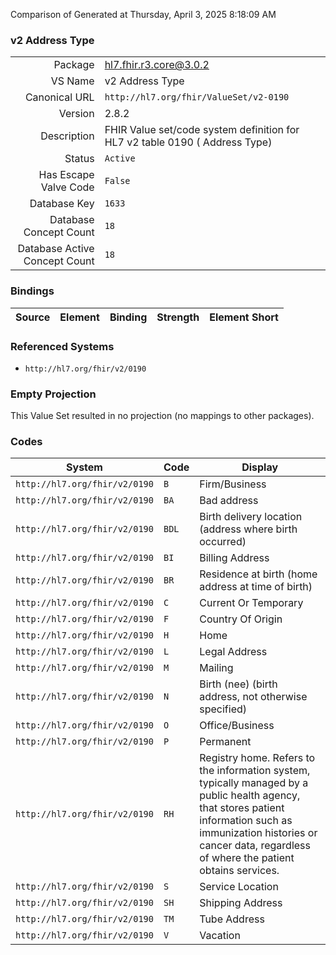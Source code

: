 Comparison of 
Generated at Thursday, April 3, 2025 8:18:09 AM

### v2 Address Type

|      |     |
| ---: | --- |
| Package | hl7.fhir.r3.core@3.0.2 |
| VS Name | v2 Address Type |
| Canonical URL | `http://hl7.org/fhir/ValueSet/v2-0190` |
| Version | 2.8.2 |
| Description | FHIR Value set/code system definition for HL7 v2 table 0190 ( Address Type) |
| Status | `Active` |
| Has Escape Valve Code | `False` |
| Database Key | `1633` |
| Database Concept Count | `18` |
| Database Active Concept Count | `18` |
### Bindings

| Source | Element | Binding | Strength | Element Short |
| ------ | ------- | ------- | -------- | ------------- |

### Referenced Systems

* `http://hl7.org/fhir/v2/0190`
### Empty Projection

This Value Set resulted in no projection (no mappings to other packages).

### Codes

| System | Code | Display |
| ------ | ---- | ------- |
| `http://hl7.org/fhir/v2/0190` | `B` | Firm/Business |
| `http://hl7.org/fhir/v2/0190` | `BA` | Bad address |
| `http://hl7.org/fhir/v2/0190` | `BDL` | Birth delivery location  (address where birth occurred) |
| `http://hl7.org/fhir/v2/0190` | `BI` | Billing Address |
| `http://hl7.org/fhir/v2/0190` | `BR` | Residence at birth (home address at time of birth) |
| `http://hl7.org/fhir/v2/0190` | `C` | Current Or Temporary |
| `http://hl7.org/fhir/v2/0190` | `F` | Country Of Origin |
| `http://hl7.org/fhir/v2/0190` | `H` | Home |
| `http://hl7.org/fhir/v2/0190` | `L` | Legal Address |
| `http://hl7.org/fhir/v2/0190` | `M` | Mailing |
| `http://hl7.org/fhir/v2/0190` | `N` | Birth (nee)  (birth address, not otherwise specified) |
| `http://hl7.org/fhir/v2/0190` | `O` | Office/Business |
| `http://hl7.org/fhir/v2/0190` | `P` | Permanent |
| `http://hl7.org/fhir/v2/0190` | `RH` | Registry home. Refers to the information system, typically managed by a public health agency, that stores patient information such as immunization histories or cancer data, regardless of where the patient obtains services. |
| `http://hl7.org/fhir/v2/0190` | `S` | Service Location |
| `http://hl7.org/fhir/v2/0190` | `SH` | Shipping Address |
| `http://hl7.org/fhir/v2/0190` | `TM` | Tube Address |
| `http://hl7.org/fhir/v2/0190` | `V` | Vacation |
